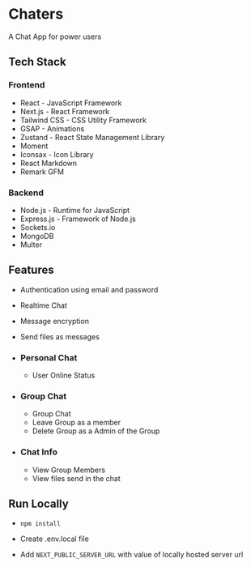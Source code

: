 # Chaters

A Chat App for power users

## Tech Stack

### Frontend

- React - JavaScript Framework
- Next.js - React Framework
- Tailwind CSS - CSS Utility Framework
- GSAP - Animations
- Zustand - React State Management Library
- Moment
- Iconsax - Icon Library
- React Markdown
- Remark GFM

### Backend

- Node.js - Runtime for JavaScript
- Express.js - Framework of Node.js
- Sockets.io
- MongoDB
- Multer

## Features

- Authentication using email and password

- Realtime Chat
- Message encryption
- Send files as messages

- ### Personal Chat
    - User Online Status

- ### Group Chat
    - Group Chat
    - Leave Group as a member
    - Delete Group as a Admin of the Group

- ### Chat Info
    - View Group Members
    - View files send in the chat

## Run Locally

- `
npm install
`
- Create .env.local file

- Add `NEXT_PUBLIC_SERVER_URL` with value of locally hosted server url